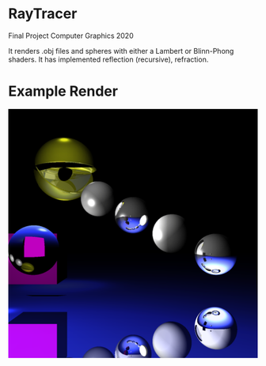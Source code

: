 # RayTracer
Final Project Computer Graphics 2020

It renders .obj files and spheres with either a Lambert or Blinn-Phong shaders.
It has implemented reflection (recursive), refraction.

# Example Render
![alt text](https://github.com/luisdaniel200926/RayTracer/blob/main/FinalRenders/Render01.png)
